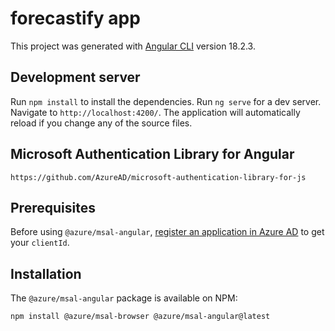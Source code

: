 # forecastify app

This project was generated with [Angular CLI](https://github.com/angular/angular-cli) version 18.2.3.

## Development server

Run `npm install` to install the dependencies.
Run `ng serve` for a dev server. Navigate to `http://localhost:4200/`. The application will automatically reload if you change any of the source files.

## Microsoft Authentication Library for Angular

`https://github.com/AzureAD/microsoft-authentication-library-for-js`

## Prerequisites

Before using `@azure/msal-angular`, [register an application in Azure AD](https://docs.microsoft.com/azure/active-directory/develop/quickstart-register-app) to get your `clientId`.

## Installation

The `@azure/msal-angular` package is available on NPM:

```
npm install @azure/msal-browser @azure/msal-angular@latest
```